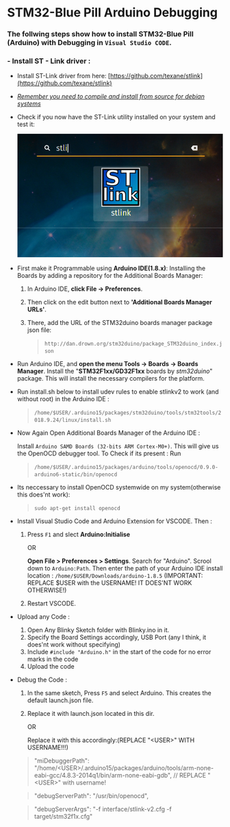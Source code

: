 # STM32-Blue Pill Arduino Debugging

### The follwing steps show how to install **STM32-Blue Pill (Arduino)** with **Debugging** in `Visual Studio CODE`.

### - Install ST - Link driver :

- Install ST-Link driver from here: [https://github.com/texane/stlink](https://github.com/texane/stlink)

- [*Remember you need to compile and install from source for debian systems*](https://github.com/texane/stlink/blob/master/doc/compiling.md) 

- Check if you now have the ST-Link utility installed on your system and test it:

  ![stlink-screenshot](.readme-res/stlink-screenshot.png) 

  
  
  

*   First make it Programmable using **Arduino IDE(1.8.x)**: Installing the Boards by adding a repository for the Additional Boards Manager:
	1. In Arduino IDE, **click File -> Preferences**. 
	2. Then click on the edit button next to **'Additional Boards Manager URLs'**. 
	3. There, add the URL of the STM32duino boards manager package json file: 
	   
	    >`http://dan.drown.org/stm32duino/package_STM32duino_index.json`
* Run Arduino IDE, and **open the menu Tools -> Boards -> Boards Manager**. Install the "**STM32F1xx/GD32F1xx** boards by *stm32duino*" package. This will install the necessary compilers for the platform.

* Run install.sh below to install udev rules to enable stlinkv2 to work (and without root) in the Arduino IDE :
  
    >`/home/$USER/.arduino15/packages/stm32duino/tools/stm32tools/2018.9.24/linux/install.sh`
    
* Now Again Open Additional Boards Manager of the Arduino IDE :

	Install `Arduino SAMD Boards (32-bits ARM Cortex-M0+)`. This will give us the OpenOCD debugger tool.
	To Check if its present : Run
	
	> `/home/$USER/.arduino15/packages/arduino/tools/openocd/0.9.0-arduino6-static/bin/openocd`
* Its neccessary to install OpenOCD systemwide on my system(otherwise this does'nt work):

	>`sudo apt-get install openocd`
* Install Visual Studio Code and Arduino Extension for VSCODE. Then :

	1. Press `F1` and slect **Arduino:Initialise** 
	   
	    OR 
	   
	   **Open File > Preferences > Settings**. Search for "Arduino". Scrool down to `Arduino:Path`. Then enter the path of your Arduino IDE install location :
	`/home/$USER/Downloads/arduino-1.8.5` (IMPORTANT: REPLACE $USER with the USERNAME! IT DOES'NT WORK OTHERWISE!)
	2. Restart VSCODE.
* Upload any Code :

	1. Open Any Blinky Sketch folder with Blinky.ino in it.
	2. Specify the Board Settings accordingly, USB Port (any I think, it does'nt work without specifying)
	3. Include `#include "Arduino.h"` in the start of the code for no error marks in the code
	4. Upload the code
* Debug the Code :

	1. In the same sketch, Press `F5` and select Arduino. This creates the default launch.json file.
	2. Replace it with launch.json located in this dir.
	
	    OR
	
	    Replace it with this accordingly:(REPLACE "\<USER\>" WITH USERNAME!!!)
	
	>"miDebuggerPath": "/home/\<USER\>/.arduino15/packages/arduino/tools/arm-none-eabi-gcc/4.8.3-2014q1/bin/arm-none-eabi-gdb", // REPLACE "\<USER\>" with username!
	
	>"debugServerPath": "/usr/bin/openocd",
	
	>"debugServerArgs": "-f interface/stlink-v2.cfg -f target/stm32f1x.cfg"
